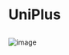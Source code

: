 # UniPlus
##

![image](https://user-images.githubusercontent.com/75964273/185029389-d58fc392-6532-4d31-877a-f07024334c5a.png)
